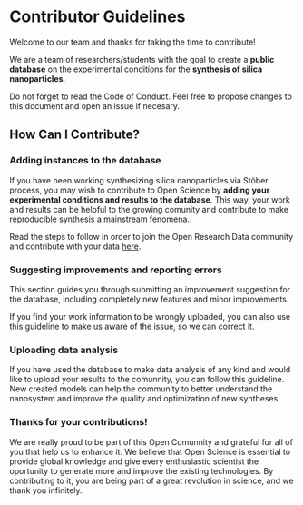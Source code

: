 # Contributor Guidelines

Welcome to our team and thanks for taking the time to contribute!

We are a team of researchers/students with the goal to create a **public database** on the experimental conditions for the **synthesis of silica nanoparticles**.

Do not forget to read the Code of Conduct. Feel free to propose changes to this document and open an issue if necesary.

## How Can I Contribute?

### Adding instances to the database
If you have been working synthesizing silica nanoparticles via Stöber process, you may wish to contribute to Open Science by **adding your experimental conditions and results to the database**. This way, your work and results can be helpful to the growing comunity and contribute to make reproducible synthesis a mainstream fenomena. 

Read the steps to follow in order to join the Open Research Data community and contribute with your data [here][contribute-with-data]. 

### Suggesting improvements and reporting errors

This section guides you through submitting an improvement suggestion for the database, including completely new features and minor improvements.

If you find your work information to be wrongly uploaded, you can also use this guideline to make us aware of the issue, so we can correct it.

### Uploading data analysis

If you have used the database to make data analysis of any kind and would like to upload your results to the comunnity, you can follow this guideline. New created models can help the community to better understand the nanosystem and improve the quality and optimization of new syntheses.

### Thanks for your contributions!
We are really proud to be part of this Open Comunnity and grateful for all of you that help us to enhance it. We believe that Open Science is essential to provide global knowledge and give every enthusiastic scientist the oportunity to generate more and improve the existing technologies. By contributing to it, you are being part of a great revolution in science, and we thank you infinitely.

[contribute-with-data]: https://open-nanosystems.github.io/open-stober-project/contribute/how.html
